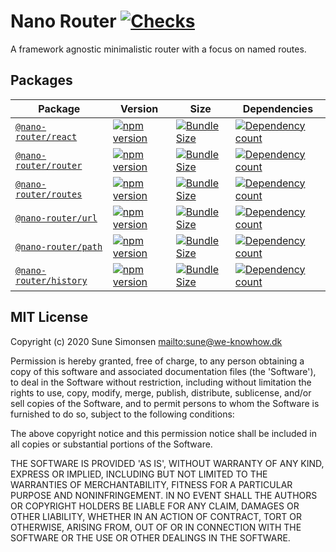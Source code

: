 # Nano Router [![Checks](https://github.com/sunesimonsen/nano-router/workflows/Checks/badge.svg)](https://github.com/sunesimonsen/nano-router/actions?query=workflow%3AChecks+branch%3Amaster)

A framework agnostic minimalistic router with a focus on named routes.

## Packages

| Package                                    | Version                                                 | Size                                                     | Dependencies                                                             |
| ------------------------------------------ | ------------------------------------------------------- | -------------------------------------------------------- | ------------------------------------------------------------------------ |
| [`@nano-router/react`](packages/react)     | [![npm version][react npm version]][react npm link]     | [![Bundle Size][react size bundle]][react size link]     | [![Dependency count][react dependency count]][react dependency link]     |
| [`@nano-router/router`](packages/router)   | [![npm version][router npm version]][router npm link]   | [![Bundle Size][router size bundle]][router size link]   | [![Dependency count][router dependency count]][router dependency link]   |
| [`@nano-router/routes`](packages/routes)   | [![npm version][routes npm version]][routes npm link]   | [![Bundle Size][routes size bundle]][routes size link]   | [![Dependency count][routes dependency count]][routes dependency link]   |
| [`@nano-router/url`](packages/url)         | [![npm version][url npm version]][url npm link]         | [![Bundle Size][url size bundle]][url size link]         | [![Dependency count][url dependency count]][url dependency link]         |
| [`@nano-router/path`](packages/path)       | [![npm version][path npm version]][path npm link]       | [![Bundle Size][path size bundle]][path size link]       | [![Dependency count][path dependency count]][path dependency link]       |
| [`@nano-router/history`](packages/history) | [![npm version][history npm version]][history npm link] | [![Bundle Size][history size bundle]][history size link] | [![Dependency count][history dependency count]][history dependency link] |

[react npm version]: https://flat.badgen.net/npm/v/@nano-router/react
[react npm link]: https://www.npmjs.com/package/@nano-router/react
[react size bundle]: https://flat.badgen.net/bundlephobia/minzip/@nano-router/react
[react size link]: https://bundlephobia.com/result?p=@nano-router/react
[react dependency count]: https://flat.badgen.net/bundlephobia/dependency-count/@nano-router/react
[react dependency link]: https://www.npmjs.com/package/@nano-router/react?activeTab=dependencies
[router npm version]: https://flat.badgen.net/npm/v/@nano-router/router
[router npm link]: https://www.npmjs.com/package/@nano-router/router
[router size bundle]: https://flat.badgen.net/bundlephobia/minzip/@nano-router/router
[router size link]: https://bundlephobia.com/result?p=@nano-router/router
[router dependency count]: https://flat.badgen.net/bundlephobia/dependency-count/@nano-router/router
[router dependency link]: https://www.npmjs.com/package/@nano-router/router?activeTab=dependencies
[routes npm version]: https://flat.badgen.net/npm/v/@nano-router/routes
[routes npm link]: https://www.npmjs.com/package/@nano-router/routes
[routes size bundle]: https://flat.badgen.net/bundlephobia/minzip/@nano-router/routes
[routes size link]: https://bundlephobia.com/result?p=@nano-router/routes
[routes dependency count]: https://flat.badgen.net/bundlephobia/dependency-count/@nano-router/routes
[routes dependency link]: https://www.npmjs.com/package/@nano-router/routes?activeTab=dependencies
[url npm version]: https://flat.badgen.net/npm/v/@nano-router/url
[url npm link]: https://www.npmjs.com/package/@nano-router/url
[url size bundle]: https://flat.badgen.net/bundlephobia/minzip/@nano-router/url
[url size link]: https://bundlephobia.com/result?p=@nano-router/url
[url dependency count]: https://flat.badgen.net/bundlephobia/dependency-count/@nano-router/url
[url dependency link]: https://www.npmjs.com/package/@nano-router/url?activeTab=dependencies
[path npm version]: https://flat.badgen.net/npm/v/@nano-router/path
[path npm link]: https://www.npmjs.com/package/@nano-router/path
[path size bundle]: https://flat.badgen.net/bundlephobia/minzip/@nano-router/path
[path size link]: https://bundlephobia.com/result?p=@nano-router/path
[path dependency count]: https://flat.badgen.net/bundlephobia/dependency-count/@nano-router/path
[path dependency link]: https://www.npmjs.com/package/@nano-router/path?activeTab=dependencies
[history npm version]: https://flat.badgen.net/npm/v/@nano-router/history
[history npm link]: https://www.npmjs.com/package/@nano-router/history
[history size bundle]: https://flat.badgen.net/bundlephobia/minzip/@nano-router/history
[history size link]: https://bundlephobia.com/result?p=@nano-router/history
[history dependency count]: https://flat.badgen.net/bundlephobia/dependency-count/@nano-router/history
[history dependency link]: https://www.npmjs.com/package/@nano-router/history?activeTab=dependencies

## MIT License

Copyright (c) 2020 Sune Simonsen <mailto:sune@we-knowhow.dk>

Permission is hereby granted, free of charge, to any person obtaining
a copy of this software and associated documentation files (the
'Software'), to deal in the Software without restriction, including
without limitation the rights to use, copy, modify, merge, publish,
distribute, sublicense, and/or sell copies of the Software, and to
permit persons to whom the Software is furnished to do so, subject to
the following conditions:

The above copyright notice and this permission notice shall be
included in all copies or substantial portions of the Software.

THE SOFTWARE IS PROVIDED 'AS IS', WITHOUT WARRANTY OF ANY KIND,
EXPRESS OR IMPLIED, INCLUDING BUT NOT LIMITED TO THE WARRANTIES OF
MERCHANTABILITY, FITNESS FOR A PARTICULAR PURPOSE AND
NONINFRINGEMENT. IN NO EVENT SHALL THE AUTHORS OR COPYRIGHT HOLDERS BE
LIABLE FOR ANY CLAIM, DAMAGES OR OTHER LIABILITY, WHETHER IN AN ACTION
OF CONTRACT, TORT OR OTHERWISE, ARISING FROM, OUT OF OR IN CONNECTION
WITH THE SOFTWARE OR THE USE OR OTHER DEALINGS IN THE SOFTWARE.
